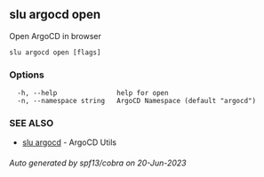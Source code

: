 ## slu argocd open

Open ArgoCD in browser

```
slu argocd open [flags]
```

### Options

```
  -h, --help               help for open
  -n, --namespace string   ArgoCD Namespace (default "argocd")
```

### SEE ALSO

* [slu argocd](slu_argocd.md)	 - ArgoCD Utils

###### Auto generated by spf13/cobra on 20-Jun-2023
